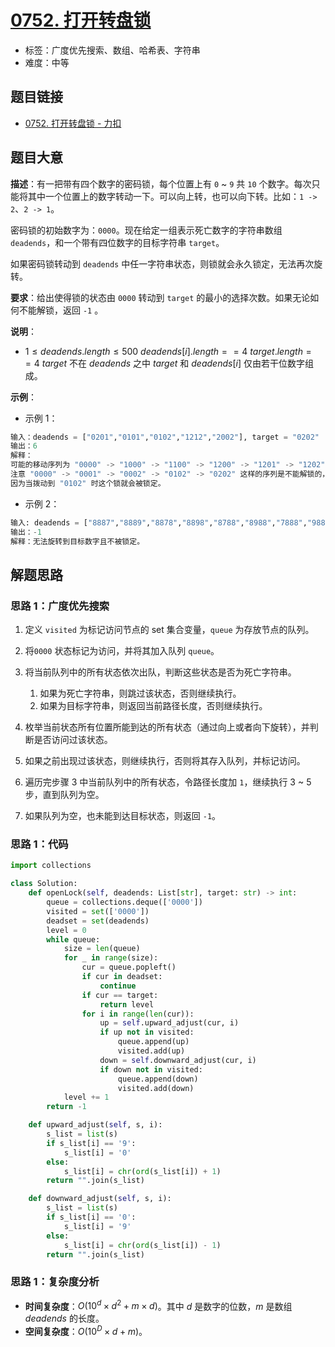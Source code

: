 # [0752. 打开转盘锁](https://leetcode.cn/problems/open-the-lock/)

- 标签：广度优先搜索、数组、哈希表、字符串
- 难度：中等

## 题目链接

- [0752. 打开转盘锁 - 力扣](https://leetcode.cn/problems/open-the-lock/)

## 题目大意

**描述**：有一把带有四个数字的密码锁，每个位置上有 `0` ~ `9` 共 `10` 个数字。每次只能将其中一个位置上的数字转动一下。可以向上转，也可以向下转。比如：`1 -> 2`、`2 -> 1`。

密码锁的初始数字为：`0000`。现在给定一组表示死亡数字的字符串数组 `deadends`，和一个带有四位数字的目标字符串 `target`。

如果密码锁转动到 `deadends` 中任一字符串状态，则锁就会永久锁定，无法再次旋转。

**要求**：给出使得锁的状态由 `0000` 转动到 `target` 的最小的选择次数。如果无论如何不能解锁，返回 `-1` 。

**说明**：

- $1 \le deadends.length \le 500$
  $deadends[i].length == 4$
  $target.length == 4$
  $target$ 不在 $deadends$ 之中
  $target$ 和 $deadends[i]$ 仅由若干位数字组成。

**示例**：

- 示例 1：

```python
输入：deadends = ["0201","0101","0102","1212","2002"], target = "0202"
输出：6
解释：
可能的移动序列为 "0000" -> "1000" -> "1100" -> "1200" -> "1201" -> "1202" -> "0202"。
注意 "0000" -> "0001" -> "0002" -> "0102" -> "0202" 这样的序列是不能解锁的，
因为当拨动到 "0102" 时这个锁就会被锁定。
```

- 示例 2：

```python
输入: deadends = ["8887","8889","8878","8898","8788","8988","7888","9888"], target = "8888"
输出：-1
解释：无法旋转到目标数字且不被锁定。
```

## 解题思路

### 思路 1：广度优先搜索

1. 定义 `visited` 为标记访问节点的 set 集合变量，`queue` 为存放节点的队列。
2. 将`0000` 状态标记为访问，并将其加入队列 `queue`。
3. 将当前队列中的所有状态依次出队，判断这些状态是否为死亡字符串。
   1. 如果为死亡字符串，则跳过该状态，否则继续执行。
   2. 如果为目标字符串，则返回当前路径长度，否则继续执行。

4. 枚举当前状态所有位置所能到达的所有状态（通过向上或者向下旋转），并判断是否访问过该状态。
5. 如果之前出现过该状态，则继续执行，否则将其存入队列，并标记访问。
6. 遍历完步骤 3 中当前队列中的所有状态，令路径长度加 `1`，继续执行 3 ~ 5 步，直到队列为空。
7. 如果队列为空，也未能到达目标状态，则返回 `-1`。

### 思路 1：代码

```python
import collections

class Solution:
    def openLock(self, deadends: List[str], target: str) -> int:
        queue = collections.deque(['0000'])
        visited = set(['0000'])
        deadset = set(deadends)
        level = 0
        while queue:
            size = len(queue)
            for _ in range(size):
                cur = queue.popleft()
                if cur in deadset:
                    continue
                if cur == target:
                    return level
                for i in range(len(cur)):
                    up = self.upward_adjust(cur, i)
                    if up not in visited:
                        queue.append(up)
                        visited.add(up)
                    down = self.downward_adjust(cur, i)
                    if down not in visited:
                        queue.append(down)
                        visited.add(down)
            level += 1
        return -1

    def upward_adjust(self, s, i):
        s_list = list(s)
        if s_list[i] == '9':
            s_list[i] = '0'
        else:
            s_list[i] = chr(ord(s_list[i]) + 1)
        return "".join(s_list)

    def downward_adjust(self, s, i):
        s_list = list(s)
        if s_list[i] == '0':
            s_list[i] = '9'
        else:
            s_list[i] = chr(ord(s_list[i]) - 1)
        return "".join(s_list)
```

### 思路 1：复杂度分析

- **时间复杂度**：$O(10^d \times d^2 + m \times d)$。其中 $d$ 是数字的位数，$m$ 是数组 $deadends$ 的长度。
- **空间复杂度**：$O(10^D \times d + m)$。
